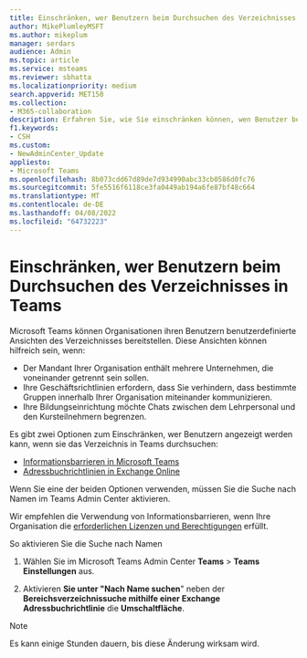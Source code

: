 ```yaml
---
title: Einschränken, wer Benutzern beim Durchsuchen des Verzeichnisses in Teams
author: MikePlumleyMSFT
ms.author: mikeplum
manager: serdars
audience: Admin
ms.topic: article
ms.service: msteams
ms.reviewer: sbhatta
ms.localizationpriority: medium
search.appverid: MET150
ms.collection:
- M365-collaboration
description: Erfahren Sie, wie Sie einschränken können, wen Benutzer beim Durchsuchen des Verzeichnisses in Teams sehen können.
f1.keywords:
- CSH
ms.custom:
- NewAdminCenter_Update
appliesto:
- Microsoft Teams
ms.openlocfilehash: 8b073cdd67d89de7d934990abc33cb0586d0fc76
ms.sourcegitcommit: 5fe5516f6118ce3fa0449ab194a6fe87bf48c664
ms.translationtype: MT
ms.contentlocale: de-DE
ms.lasthandoff: 04/08/2022
ms.locfileid: "64732223"
---
```

# <a name="limit-who-users-can-see-when-searching-the-directory-in-teams"></a>Einschränken, wer Benutzern beim Durchsuchen des Verzeichnisses in Teams

Microsoft Teams können Organisationen ihren Benutzern benutzerdefinierte Ansichten des Verzeichnisses bereitstellen. Diese Ansichten können hilfreich sein, wenn:

- Der Mandant Ihrer Organisation enthält mehrere Unternehmen, die voneinander getrennt sein sollen.
- Ihre Geschäftsrichtlinien erfordern, dass Sie verhindern, dass bestimmte Gruppen innerhalb Ihrer Organisation miteinander kommunizieren.
- Ihre Bildungseinrichtung möchte Chats zwischen dem Lehrpersonal und den Kursteilnehmern begrenzen.

Es gibt zwei Optionen zum Einschränken, wer Benutzern angezeigt werden kann, wenn sie das Verzeichnis in Teams durchsuchen:

- [Informationsbarrieren in Microsoft Teams](/MicrosoftTeams/information-barriers-in-teams)
- [Adressbuchrichtlinien in Exchange Online](/exchange/address-books/address-book-policies/address-book-policies)

Wenn Sie eine der beiden Optionen verwenden, müssen Sie die Suche nach Namen im Teams Admin Center aktivieren.

Wir empfehlen die Verwendung von Informationsbarrieren, wenn Ihre Organisation die [erforderlichen Lizenzen und Berechtigungen](/microsoft-365/compliance/information-barriers#required-licenses-and-permissions) erfüllt.

So aktivieren Sie die Suche nach Namen

1. Wählen Sie im Microsoft Teams Admin Center **Teams** >  **Teams Einstellungen** aus.

1. Aktivieren **Sie unter "Nach Name suchen**" neben der **Bereichsverzeichnissuche mithilfe einer Exchange Adressbuchrichtlinie** die **Umschaltfläche**.

> [!Note]
> Es kann einige Stunden dauern, bis diese Änderung wirksam wird.
